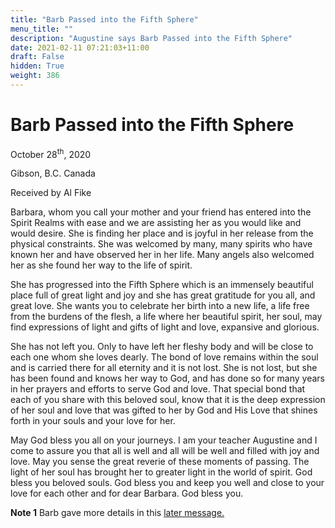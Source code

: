 ```yaml
---
title: "Barb Passed into the Fifth Sphere"
menu_title: ""
description: "Augustine says Barb Passed into the Fifth Sphere"
date: 2021-02-11 07:21:03+11:00
draft: False
hidden: True
weight: 386
---
```

# Barb Passed into the Fifth Sphere

October 28<sup>th</sup>, 2020

Gibson, B.C. Canada

Received by Al Fike



Barbara, whom you call your mother and your friend has entered into the Spirit Realms with ease and we are assisting her as you would like and would desire. She is finding her place and is joyful in her release from the physical constraints. She was welcomed by many, many spirits who have known her and have observed her in her life. Many angels also welcomed her as she found her way to the life of spirit. 

She has progressed into the Fifth Sphere which is an immensely beautiful place full of great light and joy and she has great gratitude for you all, and great love. She wants you to celebrate her birth into a new life, a life free from the burdens of the flesh, a life where her beautiful spirit, her soul, may find expressions of light and gifts of light and love, expansive and glorious. 

She has not left you. Only to have left her fleshy body and will be close to each one whom she loves dearly. The bond of love remains within the soul and is carried there for all eternity and it is not lost. She is not lost, but she has been found and knows her way to God, and has done so for many years in her prayers and efforts to serve God and love. That special bond that each of you share with this beloved soul, know that it is the deep expression of her soul and love that was gifted to her by God and His Love that shines forth in your souls and your love for her. 

May God bless you all on your journeys. I am your teacher Augustine and I come to assure you that all is well and all will be well and filled with joy and love. May you sense the great reverie of these moments of passing. The light of her soul has brought her to greater light in the world of spirit. God bless you beloved souls. God bless you and keep you well and close to your love for each other and for dear Barbara. God bless you.

**Note 1** Barb gave more details in this [later message.](/contemporary-messages/messages-sorted-year/messages-2021/my-new-home-and-life-in-spirit-af-20-jan-2021/)